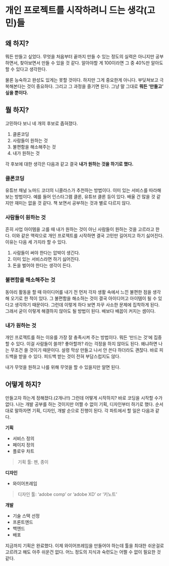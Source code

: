 # 개인 프로젝트를 시작하려니 드는 생각(고민)들
## 왜 하지?
뭐든 만들고 싶었다. 무엇을 처음부터 끝까지 만들 수 있는 정도의 실력은 아니지만 공부하면서, 찾아보면서 만들 수 있을 것 같다. 알아야할 게 100이라면 그 중 40%만 알아도 할 수 있다고 생각한다.

물론 능숙하고 완성도 있게는 못할 것이다. 하지만 그게 중요한게 아니다. 부딪쳐보고 극복해본다는 것이 중요하다. 그리고 그 과정을 즐기면 된다. 그냥 말 그대로 **뭐든 ‘만들고’ 싶을 뿐이다.**

## 뭘 하지?
고민하다 보니 네 개의 후보로 좁혀졌다.

1. 클론코딩
2. 사람들이 원하는 것
3. 불편함을 해소해주는 것
4. 내가 원하는 것

각 후보에 대한 생각은 다음과 같고 결국 **내가 원하는 것을 하기로 했다.**

### 클론코딩

유튜브 채널 노마드 코더의 니콜라스가 추천하는 방법이다. 이미 있는 서비스를 따라해보는 방법이다. 예를 들어 인스타그램 클론, 유튜브 클론 등이 있다. 배울 건 많을 것 같지만 재미는 없을 것 같다. 책 보면서 공부하는 것과 별로 다르지 않다. 

### 사람들이 원하는 것

흔히 사업 아이템을 고를 때 내가 원하는 것이 아닌 사람들이 원하는 것을 고르라고 한다. 이와 같은 맥락으로 개인 프로젝트를 시작하면 결국 고민만 길어지고 하기 싫어진다. 이유는 다음 세 가지라 할 수 있다.

1. 사람들이 써야 한다는 압박이 생긴다.
2. 이미 있는 서비스라면 하기 싫어진다.
3. 돈을 벌어야 한다는 생각이 든다.

### 불편함을 해소해주는 것

동아리 활동을 할 때 아이디어를 내기 전 먼저 각자 생활 속에서 느낀 불편한 점을 생각해 오기로 한 적이 있다. 그 불편함을 해소하는 것이 결국 아이디어고 아이템이 될 수 있다고 생각하기 때문이다. 그런데 이렇게 하다 보면 자꾸 사소한 문제에 집착하게 된다. 그래서 굳이 이렇게 해결하지 않아도 될 방법이 된다. 배보다 배꼽이 커지는 셈이다.

### 내가 원하는 것

개인 프로젝트를 하는 이유를 가장 잘 충족시켜 주는 방법이다. 뭐든 ‘만드는 것’에 집중할 수 있다. 이걸 사람들이 쓸까? 좋아할까? 라는 걱정을 하지 않아도 된다. 왜냐하면 나는 무조건 쓸 것이기 때문이다. 설령 막상 만들고 나서 안 쓴다 하더라도 괜찮다. 바로 피드백을 받을 수 있다. 피드백 받는 것이 전혀 부담스럽지도 않다. 

내가 무엇을 원하고 나를 위해 무엇을 할 수 있을지만 알면 된다.

## 어떻게 하지?
만들고자 하는게 정해졌다.(2개나!!) 그런데 어떻게 시작하지? 바로 코딩을 시작할 수가 없다.  나는 개발 공부를 하는 것이지만 어쩔 수 없이 기획, 디자인부터 하기로 했다. 순서대로 말하자면 기획, 디자인, 개발 순으로 진행이 된다. 각 파트에서 할 일은 다음과 같다.

**기획**
* 서비스 정의
* 페이지 정의
* 플로우 차트

> 기획 툴: 펜, 종이  

**디자인**
* 와이어프레임

> 디자인 툴: ‘adobe comp’ or ‘adobe XD’ or ‘키노트’  

**개발**
* 기술 스택 선정
* 프론트엔드
* 백엔드
* 배포

지금까지 기획은 완료했다. 이제 와이어프레임을 만들어야 하는데 툴을 최대한 쉬운걸로 고르려고 해도 아주 쉬운건 없다. 어느 정도의 지식과 숙련도는 어쩔 수 없이 필요한 것 같다.
